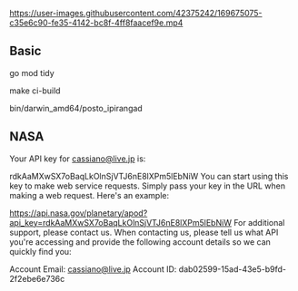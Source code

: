 

https://user-images.githubusercontent.com/42375242/169675075-c35e6c90-fe35-4142-bc8f-4ff8faacef9e.mp4



## Basic

go mod tidy

make ci-build

bin/darwin_amd64/posto_ipirangad

## NASA

Your API key for cassiano@live.jp is:

rdkAaMXwSX7oBaqLkOlnSjVTJ6nE8lXPm5lEbNiW
You can start using this key to make web service requests. Simply pass your key in the URL when making a web request. Here's an example:

https://api.nasa.gov/planetary/apod?api_key=rdkAaMXwSX7oBaqLkOlnSjVTJ6nE8lXPm5lEbNiW
For additional support, please contact us. When contacting us, please tell us what API you're accessing and provide the following account details so we can quickly find you:

Account Email: cassiano@live.jp
Account ID: dab02599-15ad-43e5-b9fd-2f2ebe6e736c
